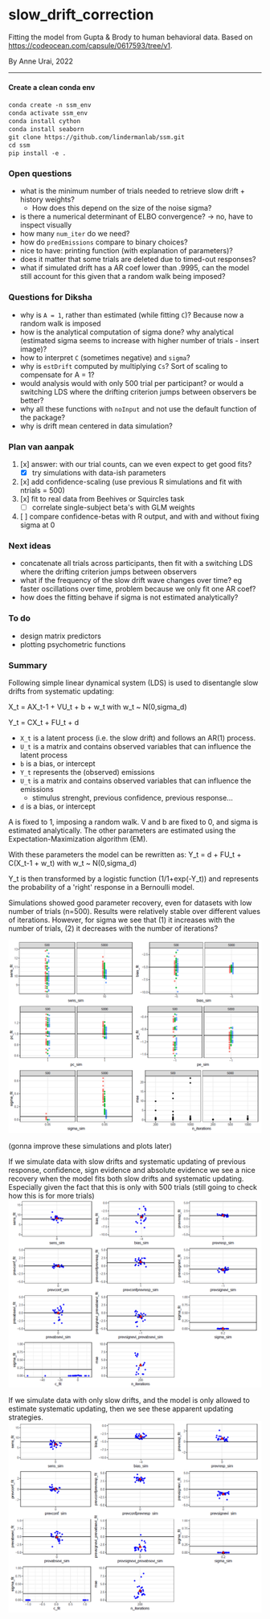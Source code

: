 # slow_drift_correction
Fitting the model from Gupta &amp; Brody to human behavioral data. Based on https://codeocean.com/capsule/0617593/tree/v1.

By Anne Urai, 2022

---

#### Create a clean conda env
```
conda create -n ssm_env
conda activate ssm_env
conda install cython
conda install seaborn
git clone https://github.com/lindermanlab/ssm.git
cd ssm
pip install -e .
```


### Open questions
- what is the minimum number of trials needed to retrieve slow drift + history weights?
    - How does this depend on the size of the noise sigma?
- is there a numerical determinant of ELBO convergence? -> no, have to inspect visually
- how many `num_iter` do we need?
- how do `predEmissions` compare to binary choices?
- nice to have: printing function (with explanation of parameters)?
- does it matter that some trials are deleted due to timed-out responses?
- what if simulated drift has a AR coef lower than .9995, can the model still account for this given that a random walk being imposed?

### Questions for Diksha
- why is `A = 1`, rather than estimated (while fitting `C`)? Because now a random walk is imposed
- how is the analytical computation of sigma done? why analytical 
(estimated sigma seems to increase with higher number of trials -  insert image)? 
- how to interpret `C` (sometimes negative) and `sigma`? 
- why is `estDrift` computed by multiplying `Cs`? Sort of scaling to compensate for A = 1?
- would analysis would with only 500 trial per participant? or would a switching LDS where the drifting criterion jumps between observers be better?
- why all these functions with `noInput` and not use the default function of the package?
- why is drift mean centered in data simulation?

### Plan van aanpak
1. [x] answer: with our trial counts, can we even expect to get good fits?
     - [x] try simulations with data-ish parameters
2. [x] add confidence-scaling (use previous R simulations and fit with ntrials = 500)
3. [x] fit to real data from Beehives or Squircles task
    - [ ] correlate single-subject beta's with GLM weights
4. [ ] compare confidence-betas with R output, and with and without fixing sigma at 0

### Next ideas
- concatenate all trials across participants, then fit with a switching LDS where the drifting criterion jumps between observers
- what if the frequency of the slow drift wave changes over time? eg faster oscillations over time, problem because we only fit one AR coef?
- how does the fitting behave if sigma is not estimated analytically?

### To do
- design matrix predictors
- plotting psychometric functions


### Summary


Following simple linear dynamical system (LDS) is used to disentangle slow drifts from systematic updating:

X_t = AX_t-1 + VU_t + b + w_t with w_t ~ N(0,sigma_d)

Y_t = CX_t + FU_t + d

- `X_t` is a latent process (i.e. the slow drift) and follows an AR(1) process.
- `U_t` is a matrix and contains observed variables that can influence the latent process
- `b` is a bias, or intercept
- `Y_t` represents the (observed) emissions
- `U_t` is a matrix and contains observed variables that can influence the emissions
    - stimulus strenght, previous confidence, previous response...
- `d` is a bias, or intercept

A is fixed to 1, imposing a random walk. V and b are fixed to 0, and sigma is estimated analytically.
The other parameters are estimated using the Expectation-Maximization algorithm (EM).

With these parameters the model can be rewritten as:
Y_t = d + FU_t + C(X_t-1 + w_t) with w_t ~ N(0,sigma_d)

Y_t is then transformed by a logistic function (1/1+exp(-Y_t)) and represents the probability of a 'right' response in a Bernoulli model.


Simulations showed good parameter recovery, even for datasets with low number of trials (n=500).
Results were relatively stable over different values of iterations. 
However, for sigma we see that (1) it increases with the number of trials, (2) it decreases with the number of iterations?


![](recovery_ntrials_niters_AR1.PNG)
 
 
(gonna improve these simulations and plots later)

If we simulate data with slow drifts and systematic updating of previous response, confidence, sign evidence and absolute evidence we see a nice recovery when the model fits both slow drifts and systematic updating.
Especially given the fact that this is only with 500 trials (still going to check how this is for more trials)
![](parameter_recoveryConfEvidence_1111.PNG)


If we simulate data with only slow drifts, and the model is only allowed to estimate systematic updating, then we see these apparent updating strategies.
![](parameter_recoveryConfEvidence_1001.PNG)
